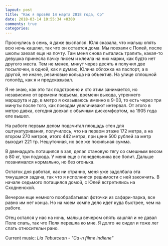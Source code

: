 ```yaml
---
layout: post
title: "Как я провёл 14 марта 2018 года, Ср"
date: 2018-03-14 10:55:34 +0300
comments: true
categories: 
---
```

Проснулись в семь, я даже выспался. Юля сказала, что малыш опять всю ночь кашлял, так что он остается дома. Мы поехали с Полей, после школы заехал еще на почту. Там меня снова пытались тралить, какая-то девушка принесла пачку писем и клеила на них марки, как будто нет другого места. Тем не менее, минут через десять я получил две посылочки, в одной, как я думаю, Юлина обложка на паспорт, а в другой, не иначе, резиновые кольца на объектив. На улице сплошной гололёд, как я и предсказывал.

Я не знаю, как это так подстроено и кто этим занимается, но независимо от времени подъема, времени выхода, утреннего маршрута и др, в метро я оказываюсь именно в 9-03, то есть через три минуты после того, как поездам увеличивают интервал. От этого в метро давка, сегодня доехал с обычным дискомфортом, на 1905 года еле вышел.

На работе первым делом подсчитал площадь стен для оштукатуривания, получилось, что на первом этаже 172 метра, а на втором 270 метров, итого 442 метра, при цене 500 рублей за метр выходит 221 тр. Нешуточная, но все же посильная сумма.

В двенадцать потащился в зал, делал становую тягу со смешным весом в 80 кг, три подхода. У меня еще с понедельника все болит. Дальше позанимался нормально, но без огонька.

Остаток дня работал, как ни странно, меня уже задолбала эта тянущаяся задача, так что я исполнился решимости с ней закончить. В начале седьмого потащился домой, с Юлей встретились на Сходненской.



Вечером еще немного пообрабатывал фоточки из сафари-парка, все равно им нет конца. Но на моем компе дело идет куда быстрее, чем на работе.

Отец остался у нас на ночь, малыш вечером опять кашлял и не давал Поле спать, так что Поля перешла ко мне. Я долго не сидел и тоже лег спать относительн рано.

Current music: *Lia Taburcean - "Ca-n filme indiene"*